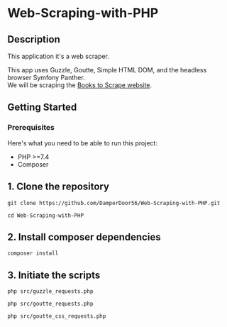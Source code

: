 # Web-Scraping-with-PHP

## Description 
This application it's a web scraper.<br />

This app uses Guzzle, Goutte, Simple HTML DOM, and the headless browser Symfony Panther.
<br />
We will be scraping the [Books to Scrape website](https://pages.github.com/).

## Getting Started

### Prerequisites

Here's what you need to be able to run this project:
* PHP >=7.4
* Composer

## 1. Clone the repository
```
git clone https://github.com/DamperDoor56/Web-Scraping-with-PHP.git

cd Web-Scraping-with-PHP
```

## 2. Install composer dependencies

```
composer install
```

## 3. Initiate the scripts
```
php src/guzzle_requests.php

php src/goutte_requests.php

php src/goutte_css_requests.php
```